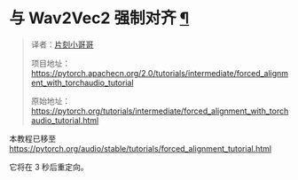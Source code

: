 


# 与 Wav2Vec2 强制对齐 [¶](#forced-alignment-with-wav2vec2 "永久链接到此标题")


> 译者：[片刻小哥哥](https://github.com/jiangzhonglian)
>
> 项目地址：<https://pytorch.apachecn.org/2.0/tutorials/intermediate/forced_alignment_with_torchaudio_tutorial>
>
> 原始地址：<https://pytorch.org/tutorials/intermediate/forced_alignment_with_torchaudio_tutorial.html>




 本教程已移至
 <https://pytorch.org/audio/stable/tutorials/forced_alignment_tutorial.html>




 它将在 3 秒后重定向。










